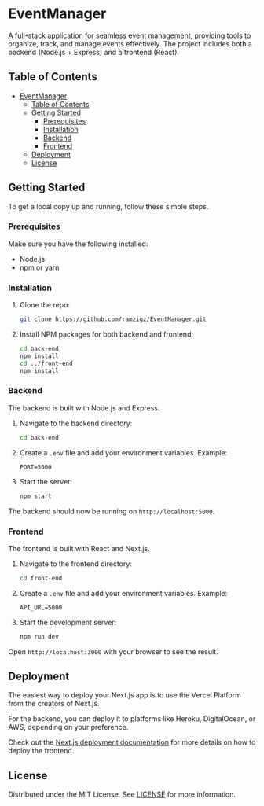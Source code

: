 
# EventManager

A full-stack application for seamless event management, providing tools to organize, track, and manage events effectively. The project includes both a backend (Node.js + Express) and a frontend (React).

## Table of Contents

- [EventManager](#eventmanager)
  - [Table of Contents](#table-of-contents)
  - [Getting Started](#getting-started)
    - [Prerequisites](#prerequisites)
    - [Installation](#installation)
    - [Backend](#backend)
    - [Frontend](#frontend)
  - [Deployment](#deployment)
  - [License](#license)

## Getting Started

To get a local copy up and running, follow these simple steps.

### Prerequisites

Make sure you have the following installed:
- Node.js
- npm or yarn

### Installation

1. Clone the repo:
   ```sh
   git clone https://github.com/ramzigz/EventManager.git
   ```

2. Install NPM packages for both backend and frontend:
   ```sh
   cd back-end
   npm install
   cd ../front-end
   npm install
   ```

### Backend

The backend is built with Node.js and Express.

1. Navigate to the backend directory:
   ```sh
   cd back-end
   ```

2. Create a `.env` file and add your environment variables. Example:
   ```env
   PORT=5000
   ```

3. Start the server:
   ```sh
   npm start
   ```

The backend should now be running on `http://localhost:5000`.

### Frontend

The frontend is built with React and Next.js.

1. Navigate to the frontend directory:
   ```sh
   cd front-end
   ```

2. Create a `.env` file and add your environment variables. Example:
    ```env
    API_URL=5000
    ```

3. Start the development server:
   ```sh
   npm run dev
   ```

Open `http://localhost:3000` with your browser to see the result.

## Deployment

The easiest way to deploy your Next.js app is to use the Vercel Platform from the creators of Next.js.

For the backend, you can deploy it to platforms like Heroku, DigitalOcean, or AWS, depending on your preference.

Check out the [Next.js deployment documentation](https://nextjs.org/docs/deployment) for more details on how to deploy the frontend.

## License

Distributed under the MIT License. See [LICENSE](LICENSE) for more information.